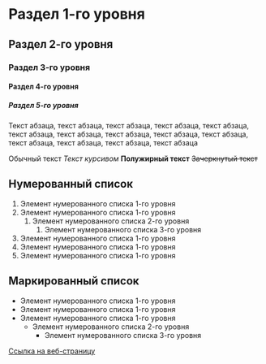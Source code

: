 # Раздел 1-го уровня
## Раздел 2-го уровня
### Раздел 3-го уровня
#### Раздел 4-го уровня
##### Раздел 5-го уровня

Текст абзаца, текст абзаца, текст абзаца, текст абзаца, текст абзаца, текст абзаца, текст абзаца, текст абзаца, текст абзаца, текст абзаца, текст абзаца, текст абзаца, текст абзаца, текст абзаца

Обычный текст
*Текст курсивом*
**Полужирный текст**
~~Зачеркнутый текст~~

## Нумерованный список

1. Элемент нумерованного списка 1-го уровня 
2. Элемент нумерованного списка 1-го уровня 
    1. Элемент нумерованного списка 2-го уровня
        1. Элемент нумерованного списка 3-го уровня 
3. Элемент нумерованного списка 1-го уровня 
4. Элемент нумерованного списка 1-го уровня 
5. Элемент нумерованного списка 1-го уровня 

## Маркированный список

* Элемент нумерованного списка 1-го уровня 
* Элемент нумерованного списка 1-го уровня 
* Элемент нумерованного списка 1-го уровня 
  * Элемент нумерованного списка 2-го уровня
    * Элемент нумерованного списка 3-го уровня
   
[Ссылка на веб-страницу](https://skillbox.ru/media/ "Всплывающая подсказка")




